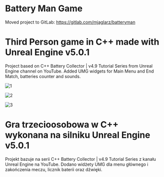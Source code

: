 Battery Man Game
====================
Moved project to GitLab:
https://gitlab.com/mjaglarz/batteryman
# Third Person game in C++ made with Unreal Engine v5.0.1

Project based on C++ Battery Collector | v4.9 Tutorial Series from Unreal Engine channel on YouTube. Added UMG widgets for Main Menu and End Match, batteries counter and sounds.

![1](https://user-images.githubusercontent.com/49094709/165175852-09226d41-f1be-4c84-8c39-bad2f722d744.png)

![2](https://user-images.githubusercontent.com/49094709/165175879-3f8206eb-4a3e-4973-bfc0-8c5aaffb73b3.png)

![3](https://user-images.githubusercontent.com/49094709/165175893-f142f909-3578-4630-aca6-83d598da1bd2.png)

#

# Gra trzecioosobowa w C++ wykonana na silniku Unreal Engine v5.0.1

Projekt bazuje na serii C++ Battery Collector | v4.9 Tutorial Series z kanału Unreal Engine na YouTube. Dodano widżety UMG dla menu głównego i zakończenia meczu, licznik baterii oraz dźwięki.
